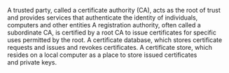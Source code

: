 A trusted party, called a certificate authority (CA), acts as the root of trust and provides services that authenticate the identity of individuals, computers and other entities
A registration authority, often called a subordinate CA, is certified by a root CA to issue certificates for specific uses permitted by the root.
A certificate database, which stores certificate requests and issues and revokes certificates.
A certificate store, which resides on a local computer as a place to store issued certificates and private keys.
